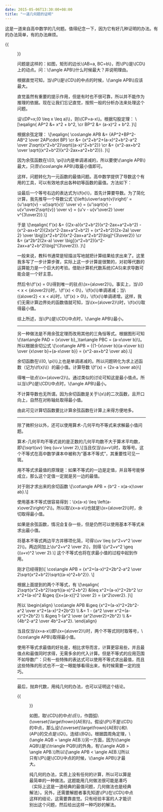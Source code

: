 ```yaml
---
date: 2015-05-06T13:30:00+08:00
title: "一道几何题的证明"
---
```


这是一道来自高中数学的几何题。值得纪念一下，因为它有好几种证明的办法。有的办法简单，有的办法麻烦。

{{<figure src="/media/geometry-1.svg">}}

问题是这样的：如图，矩形的边长\\(AB=a, BC=b\\)，而\\(P\\)是\\(CD\\)上的动点。问：\\(\angle APB\\)什么时候最大？并说明理由。

根据直觉可知，当\\(P\\)是\\(CD\\)的中点的时候，\\(\angle APB\\)应该最大。

直觉虽然有重要的提示作用，但是有时也不很可靠，所以并不能作为推理的依据。现在让我们忘记直觉，按照一般的分析办法来处理这个问题。

<!--more-->

设\\(DP=x\;(0 \leq x \leq a)\\)，则\\(CP=a-x\\)。根据勾股定理：
\\[\eqalign{
AP^2 &= x^2 + b^2, \cr
BP^2 &= (a-x)^2 + b^2.
}\\]

根据余弦定理：
\\[\eqalign{
\cos\angle APB
&= {AP^2+BP^2-AB^2 \over 2AP\cdot BP} \cr
&= {x^2+b^2+(a-x)^2+b^2-a^2 \over 2\sqrt{x^2+b^2}\sqrt{(a-x)^2+b^2}} \cr
&= {x^2-ax+b^2 \over \sqrt{(x^2+b^2)(x^2-2ax+a^2+b^2)}}.
}\\]

因为余弦函数在\\([0, \pi]\\)内是单调递减的，所以要使\\(\angle APB\\)最大，只须\\(\cos\angle APB\\)取最小值即可。

这样，问题转化为一元函数的最值问题。高中数学提供了导数这个有用的工具，可以有效地求出各种初等函数的最值。方法如下：

设最后一个等号右边的表达式为\\(f(x)\\)，首先计算要导数。为了简化计算，我先推导一个导数公式
\\[\left(u\over\sqrt{v}\right)' = {u'\sqrt{v} - u(\sqrt{v})' \over v} = {u'\sqrt{v} - u{v'\over2\sqrt{v}} \over v} = {u'v - u{v'\over2} \over v^{3\over2}}.\\]

于是
\\[\eqalign{
f'(x) &= {(2x-a)(x^2+b^2)(x^2-2ax+a^2+b^2) - (x^2-ax+b^2){2x(x^2-2ax+a^2+b^2) + (x^2+b^2)(2x-2a) \over 2} \over \big[(x^2+b^2)(x^2-2ax+a^2+b^2)\big]^{3\over2}} \cr
&= {a^2b^2(2x-a) \over \big[(x^2+b^2)(x^2-2ax+a^2+b^2)\big]^{3\over2}}.
}\\]

一般来说，教科书通常是轻描淡写地就把计算结果给求出来了。这里我多写了一步计算步骤，实际上这一步计算是很繁的，对初等代数的运算能力是一个巨大的考验。借助计算机代数系统(CAS)来求导数可能会是一个好主意。

然后令\\(f'(x) = 0\\)得到唯一的驻点\\(x={a\over2}\\)。事实上，当\\(0 < x < {a\over2}\\)时，\\(f'(x) < 0\\)，\\(f(x)\\)单调递减；当\\({a\over2} < x < a\\)时，\\(f'(x) > 0\\)，\\(f(x)\\)单调递增。这样，我们无需计算边界处的函数值就可知，当\\(x={a\over2}\\)时，\\(f(x)\\)取得最小值。

综上所述，当\\(P\\)是\\(CD\\)中点时，\\(\angle APB\\)最小。

---

另一种做法是不用余弦定理而改用其他的三角恒等式。根据图形可知\\(\tan\angle PAD = {x\over b},\,\tan\angle PBC = {a-x\over b}\\)。所以根据余切公式
\\[\cot\angle APB = {{1-{x\over b}{a-x\over b}} \over {x\over b}+{a-x\over b}} = {x^2-ax+b^2 \over ab}.\\]

余切函数在\\((0, \pi)\\)上也是单调递减的。所以问题转化为求上述函数（记为\\(f(x)\\)）的最小值。计算导数
\\[f'(x) = {2x-a \over ab}\\]

得唯一驻点\\(x={a\over2}\\)。通过类似的讨论可知这是最小值点。所以当\\(P\\)是\\(CD\\)中点时，\\(\angle APB\\)最小。

不计算导数也无所谓。因为余切函数是关于\\(x\\)的二次函数，且开口向上，自然在对称轴处取得最小值。

由此可见计算切函数要比计算余弦函数在计算上来得方便地多。

---

除了微积分以外，还可以使用算术-几何平均不等式来求解最小值问题。

算术-几何平均不等式说的是正数的几何平均数不大于算术平均数，即\\[\sqrt{uv} \leq {u+v \over 2},\\]当且仅当\\(u=v\\)时，取等号。这个不等式在高中数学课本中被称为“基本不等式”，其重要性可见一斑。

用不等式求最值的原理是：如果不等式的一边是定值，并且等号能够成立，那么这个定值一定就是另一边的最值。

对于刚才求出来的余切函数
\\[\cot\angle APB = {b^2 - x(a-x)\over ab}.\\]

使用基本不等式很容易得到：\\(x(a-x) \leq \left(a-x\over2\right)^2\\)。所以取\\(x=a-x\\)也就是\\(x={a\over2}\\)时，余切取得最小值。

如果是余弦函数，情况会复杂一些，但是仍然可以使用基本不等式来求出最小值。

将基本不等式两边平方并移项化简，可得\\(uv \leq {u^2+v^2 \over 2}\\)。两边同加上\\(u^2+v^2 \over 2\\)，则得
\\[u^2+v^2 \geq {(u+v)^2 \over 2}.\\]
这个不等式也将在求最小值的过程中起到作用。

刚才已经得到\\[ \cos\angle APB = {x^2+(a-x)^2+2b^2-a^2 \over 2\sqrt{x^2+b^2}\sqrt{(a-x)^2+b^2}}. \\]

根据上面提到的两个不等式，有
\\[\eqalign{
2\sqrt{x^2+b^2}\sqrt{(a-x)^2+b^2} &\leq x^2+(a-x)^2+2b^2 \cr
x^2+(a-x)^2 &\geq {[x+(a-x)]^2 \over 2} = {a^2\over2}.
}\\]

所以
\begin{align}
\cos\angle APB &\geq {x^2+(a-x)^2+2b^2-a^2 \over x^2+(a-x)^2+2b^2} \\\\ 
&= 1 - {a^2 \over x^2+(a-x)^2+2b^2} \\\\ 
&\geq 1-{a^2 \over {a^2\over2}+2b^2} \\\\ 
&= {4b^2-a^2 \over 4b^2+a^2}.
\end{align}

当且仅当\\(x=a-x\\)即\\(x={a\over2}\\)时，两个不等式同时取等号，\\(\cos\angle APB\\)取得最小值。

使用不等式求最值的好处是，相比求导而言，计算更容易些，并且最值点和最值同时求得，无需多余的代入计算。但是不等式的应用范围不如导数广：只有一些特殊的表达式可以使用不等式求出最值，而且这些特殊的形式也不一定一眼能够看得出来，有时候需要一定的技巧。

---

最后，抛弃代数，用纯几何的办法，也可以证明这个结论。

{{<figure src="/media/geometry-2.svg">}}

如图，取\\(CD\\)的中点\\(E\\)，作圆弧\\(\overset{\large\frown}{AEB}\\)。假设\\(P\\)不是\\(CD\\)的中点，那么设\\(\overset{\large\frown}{AEB}\\)和\\(AP\\)的交点是\\(Q\\)。连结\\(BQ\\)。根据圆周角定理，\\(\angle AQB = \angle AEB.\\)另一方面，因为\\(\angle AQB\\)是\\(\triangle PQB\\)的外角，有\\(\angle AQB > \angle APB.\\)所以\\[\angle APB < \angle AEB.\\]所以只有\\(P\\)是\\(CD\\)中点的时候，\\(\angle APB\\)才最大。

纯几何的办法，实质上没有任何的计算，所以可以算是最简单的一种做法。这题能用几何做法很可能是凑巧（实际上这是一道经典的最值问题，几何做法也是经典解法）。另外，还需要解题者事先知道\\(P\\)在\\(CD\\)中点这样的结论，这需要靠直觉。只有经验丰富的人才能识别出这个问题，然后给出这样一种巧妙的解法。
